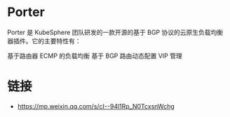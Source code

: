 # Porter

Porter 是 KubeSphere 团队研发的一款开源的基于 BGP 协议的云原生负载均衡器插件。它的主要特性有：

基于路由器 ECMP 的负载均衡
基于 BGP 路由动态配置
VIP 管理

# 链接

- https://mp.weixin.qq.com/s/cI--94l1Rp_N0TcxsnWchg